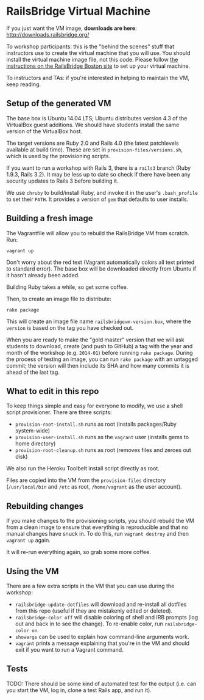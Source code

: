 # RailsBridge Virtual Machine

If you just want the VM image, **downloads are here**: http://downloads.railsbridge.org/

To workshop participants: this is the "behind the scenes" stuff that instructors use to create the virtual machine that you will use. You should install the virtual machine image file, not this code. Please follow [the instructions on the RailsBridge Boston site](http://docs.railsbridgeboston.org/installfest/) to set up your virtual machine.

To instructors and TAs: if you're interested in helping to maintain the VM, keep reading.

## Setup of the generated VM

The base box is Ubuntu 14.04 LTS; Ubuntu distributes version 4.3 of the VirtualBox guest additions. We should have students install the same version of the VirtualBox host.

The target versions are Ruby 2.0 and Rails 4.0 (the latest patchlevels available at build time). These are set in `provision-files/versions.sh`, which is used by the provisioning scripts.

If you want to run a workshop with Rails 3, there is a `rails3` branch (Ruby 1.9.3, Rails 3.2). It may be less up to date so check if there have been any security updates to Rails 3 before building it.

We use `chruby` to build/install Ruby, and invoke it in the user's `.bash_profile` to set their `PATH`. It provides a version of `gem` that defaults to user installs.

## Building a fresh image

The Vagrantfile will allow you to rebuild the RailsBridge VM from scratch. Run:

    vagrant up

Don't worry about the red text (Vagrant automatically colors all text printed to standard error). The base box will be downloaded directly from Ubuntu if it hasn't already been added.

Building Ruby takes a while, so get some coffee.

Then, to create an image file to distribute:

    rake package

This will create an image file name `railsbridgevm-version.box`, where the `version` is based on the tag you have checked out.

When you are ready to make the "gold master" version that we will ask students to download, create (and push to GitHub) a tag with the year and month of the workshop (e.g. `2014-01`) before running `rake package`. During the process of testing an image, you can run `rake package` with an untagged commit; the version will then include its SHA and how many commits it is ahead of the last tag.

## What to edit in this repo

To keep things simple and easy for everyone to modify, we use a shell script provisioner. There are three scripts:

* `provision-root-install.sh` runs as root (installs packages/Ruby system-wide)
* `provision-user-install.sh` runs as the `vagrant` user (installs gems to home directory)
* `provision-root-cleanup.sh` runs as root (removes files and zeroes out disk)

We also run the Heroku Toolbelt install script directly as root.

Files are copied into the VM from the `provision-files` directory (`/usr/local/bin` and `/etc` as root, `/home/vagrant` as the user account).

## Rebuilding changes

If you make changes to the provisioning scripts, you should rebuild the VM from a clean image to ensure that everything is reproducible and that no manual changes have snuck in. To do this, run `vagrant destroy` and then `vagrant up` again.

It will re-run everything again, so grab some more coffee.

## Using the VM

There are a few extra scripts in the VM that you can use during the workshop:

* `railsbridge-update-dotfiles` will download and re-install all dotfiles from this repo (useful if they are mistakenly edited or deleted).
* `railsbridge-color off` will disable coloring of shell and IRB prompts (log out and back in to see the change). To re-enable color, run `railsbridge-color on`.
* `showargs` can be used to explain how command-line arguments work.
* `vagrant` prints a message explaining that you're in the VM and should exit if you want to run a Vagrant command.

## Tests

TODO: There should be some kind of automated test for the output (i.e. can you start the VM, log in, clone a test Rails app, and run it).

